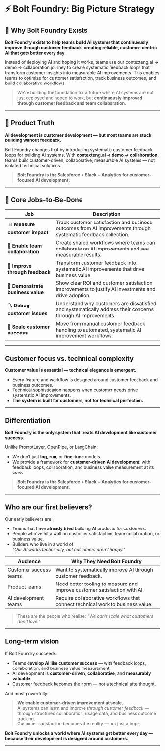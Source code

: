 # ⚡️ Bolt Foundry: Big Picture Strategy

## 🧭 Why Bolt Foundry Exists

**Bolt Foundry exists to help teams build AI systems that continuously improve
through customer feedback, creating reliable, customer-centric AI that gets
better every day.**

Instead of deploying AI and hoping it works, teams use our contexteng.ai → demo
→ collaboration journey to create systematic feedback loops that transform
customer insights into measurable AI improvements. This enables teams to
optimize for customer satisfaction, track business outcomes, and build
collaborative workflows.

> We're building the foundation for a future where AI systems are not just
> deployed and hoped to work, but **continuously improved through customer
> feedback and team collaboration**.

---

## 💎 Product Truth

**AI development is customer development — but most teams are stuck building
without feedback.**

Bolt Foundry changes that by introducing systematic customer feedback loops for
building AI systems. With **contexteng.ai → demo → collaboration**, teams build
customer-driven, collaborative, measurable AI systems — not isolated technical
solutions.

> **Bolt Foundry is the Salesforce + Slack + Analytics for customer-focused AI
> development.**

---

## 🧰 Core Jobs-to-Be-Done

| Job                               | Description                                                                                                    |
| --------------------------------- | -------------------------------------------------------------------------------------------------------------- |
| 📊 **Measure customer impact**    | Track customer satisfaction and business outcomes from AI improvements through systematic feedback collection. |
| 🤝 **Enable team collaboration**  | Create shared workflows where teams can collaborate on AI improvements and see measurable results.             |
| 🔄 **Improve through feedback**   | Transform customer feedback into systematic AI improvements that drive business value.                         |
| 🎯 **Demonstrate business value** | Show clear ROI and customer satisfaction improvements to justify AI investments and drive adoption.            |
| 🔍 **Debug customer issues**      | Understand why customers are dissatisfied and systematically address their concerns through AI improvements.   |
| 🚀 **Scale customer success**     | Move from manual customer feedback handling to automated, systematic AI improvement workflows.                 |

---

## Customer focus vs. technical complexity

**Customer value is essential — technical elegance is emergent.**

- Every feature and workflow is designed around customer feedback and business
  outcomes.
- Technical sophistication happens when customer needs drive systematic AI
  improvements.
- **The system is built for customers, not for technical perfection.**

---

## Differentiation

**Bolt Foundry is the only system that treats AI development like customer
success.**

Unlike PromptLayer, OpenPipe, or LangChain:

- We don't just **log**, **run**, or **fine-tune** models.
- We provide a framework for **customer-driven AI development**: with feedback
  loops, collaboration, and business value measurement at its core.

> **Bolt Foundry is the Salesforce + Slack + Analytics for customer-focused AI
> development.**

---

## Who are our first believers?

Our early believers are:

- Teams that have **already tried** building AI products for customers.
- People who've hit a wall on customer satisfaction, team collaboration, or
  business value.
- Builders who live in a world of:\
  _"Our AI works technically, but customers aren't happy."_

| Audience               | Why They Need Bolt Foundry                                                     |
| ---------------------- | ------------------------------------------------------------------------------ |
| Customer success teams | Want to systematically improve AI through customer feedback.                   |
| Product teams          | Need better tooling to measure and improve customer satisfaction with AI.      |
| AI development teams   | Require collaborative workflows that connect technical work to business value. |

> These are the people who realize: _"We can't scale what customers don't
> love."_

---

## Long-term vision

If Bolt Foundry succeeds:

- Teams **develop AI like customer success** — with feedback loops,
  collaboration, and business value measurement.
- AI development is **customer-driven**, **collaborative**, and **measurably
  valuable**.
- Customer feedback becomes the norm — not a technical afterthought.

And most powerfully:

> **We enable customer-driven improvement at scale.**\
> AI systems can learn and improve _through customer feedback_ — through
> structured collaboration, usage data, and business outcome tracking.\
> Customer satisfaction becomes the reality — not just a hope.

**Bolt Foundry unlocks a world where AI systems get better every day — because
their development is designed around customers.**

---
